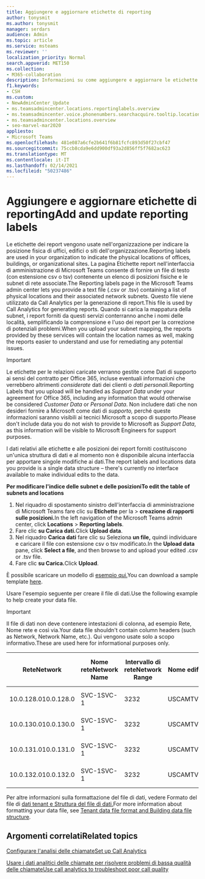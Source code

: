 ```yaml
---
title: Aggiungere e aggiornare etichette di reporting
author: tonysmit
ms.author: tonysmit
manager: serdars
audience: Admin
ms.topic: article
ms.service: msteams
ms.reviewer: ''
localization_priority: Normal
search.appverid: MET150
ms.collection:
- M365-collaboration
description: Informazioni su come aggiungere e aggiornare le etichette dei report caricando un file di testo contenente un elenco di posizioni fisiche e subnet associate.
f1.keywords:
- CSH
ms.custom:
- NewAdminCenter_Update
- ms.teamsadmincenter.locations.reportinglabels.overview
- ms.teamsadmincenter.voice.phonenumbers.searchacquire.tooltip.location
- ms.teamsadmincenter.locations.overview
- seo-marvel-mar2020
appliesto:
- Microsoft Teams
ms.openlocfilehash: 481e087a6cfe2b641f6b81fcfc893d50f27cbf47
ms.sourcegitcommit: 75ccb8cda9e6dd900df93a2d856ff5f7682ac623
ms.translationtype: MT
ms.contentlocale: it-IT
ms.lasthandoff: 02/14/2021
ms.locfileid: "50237486"
---
```

<a name="add-and-update-reporting-labels"></a><span data-ttu-id="f1ea6-103">Aggiungere e aggiornare etichette di reporting</span><span class="sxs-lookup"><span data-stu-id="f1ea6-103">Add and update reporting labels</span></span>
============================

<span data-ttu-id="f1ea6-104">Le etichette dei report vengono usate nell'organizzazione per indicare la posizione fisica di uffici, edifici o siti dell'organizzazione.</span><span class="sxs-lookup"><span data-stu-id="f1ea6-104">Reporting labels are used in your organization to indicate the physical locations of offices, buildings, or organizational sites.</span></span> <span data-ttu-id="f1ea6-105">La pagina Etichette report nell'interfaccia di amministrazione di Microsoft Teams consente di fornire un file di testo (con estensione csv o tsv) contenente un elenco di posizioni fisiche e le subnet di rete associate.</span><span class="sxs-lookup"><span data-stu-id="f1ea6-105">The Reporting labels page in the Microsoft Teams admin center lets you provide a text file (.csv or .tsv) containing a list of physical locations and their associated network subnets.</span></span> <span data-ttu-id="f1ea6-106">Questo file viene utilizzato da Call Analytics per la generazione di report.</span><span class="sxs-lookup"><span data-stu-id="f1ea6-106">This file is used by Call Analytics for generating reports.</span></span> <span data-ttu-id="f1ea6-107">Quando si carica la mappatura della subnet, i report forniti da questi servizi conterranno anche i nomi delle località, semplificando la comprensione e l'uso dei report per la correzione di potenziali problemi.</span><span class="sxs-lookup"><span data-stu-id="f1ea6-107">When you upload your subnet mapping, the reports provided by these services will contain the location names as well, making the reports easier to understand and use for remediating any potential issues.</span></span>

> [!IMPORTANT]
> <span data-ttu-id="f1ea6-108">Le etichette per le relazioni  caricate verranno gestite come Dati di supporto ai sensi del contratto per Office 365, incluse eventuali informazioni che verrebbero altrimenti *considerate* dati dei clienti o *dati personali.*</span><span class="sxs-lookup"><span data-stu-id="f1ea6-108">Reporting Labels that you upload will be handled as *Support Data* under your agreement for Office 365, including any information that would otherwise be considered *Customer Data* or *Personal Data*.</span></span> <span data-ttu-id="f1ea6-109">Non includere dati che non desideri fornire a Microsoft come dati di *supporto,* perché queste informazioni saranno visibili ai tecnici Microsoft a scopo di supporto.</span><span class="sxs-lookup"><span data-stu-id="f1ea6-109">Please don't include data you do not wish to provide to Microsoft as *Support Data*, as this information will be visible to Microsoft Engineers for support purposes.</span></span>

<span data-ttu-id="f1ea6-110">I dati relativi alle etichette e alle posizioni dei report forniti costituiscono un'unica struttura di dati e al momento non è disponibile alcuna interfaccia per apportare singole modifiche ai dati.</span><span class="sxs-lookup"><span data-stu-id="f1ea6-110">The report labels and locations data you provide is a single data structure – there's currently no interface available to make individual edits to the data.</span></span>

<span data-ttu-id="f1ea6-111">**Per modificare l'indice delle subnet e delle posizioni**</span><span class="sxs-lookup"><span data-stu-id="f1ea6-111">**To edit the table of subnets and locations**</span></span>

1. <span data-ttu-id="f1ea6-112">Nel riquadro di spostamento sinistro dell'interfaccia di amministrazione di Microsoft Teams fare clic su **Etichette** per la  >  **creazione di rapporti sulle posizioni.**</span><span class="sxs-lookup"><span data-stu-id="f1ea6-112">In the left navigation of the Microsoft Teams admin center, click **Locations** > **Reporting labels**.</span></span>
2. <span data-ttu-id="f1ea6-113">Fare clic **su Carica dati.**</span><span class="sxs-lookup"><span data-stu-id="f1ea6-113">Click **Upload data**.</span></span>
3. <span data-ttu-id="f1ea6-114">Nel riquadro **Carica dati** fare clic su Seleziona **un file,** quindi individuare e caricare il file con estensione csv o tsv modificato.</span><span class="sxs-lookup"><span data-stu-id="f1ea6-114">In the **Upload data** pane, click **Select a file**, and then browse to and upload your edited .csv or .tsv file.</span></span>
4. <span data-ttu-id="f1ea6-115">Fare clic **su Carica.**</span><span class="sxs-lookup"><span data-stu-id="f1ea6-115">Click **Upload**.</span></span>

<span data-ttu-id="f1ea6-116">È possibile scaricare un modello di [esempio qui.](https://github.com/MicrosoftDocs/OfficeDocs-SkypeForBusiness/blob/live/Teams/downloads/locations-template.zip?raw=true)</span><span class="sxs-lookup"><span data-stu-id="f1ea6-116">You can download a sample template [here](https://github.com/MicrosoftDocs/OfficeDocs-SkypeForBusiness/blob/live/Teams/downloads/locations-template.zip?raw=true).</span></span>

<span data-ttu-id="f1ea6-117">Usare l'esempio seguente per creare il file di dati.</span><span class="sxs-lookup"><span data-stu-id="f1ea6-117">Use the following example to help create your data file.</span></span>

> [!IMPORTANT]
> <span data-ttu-id="f1ea6-118">Il file di dati non deve contenere intestazioni di colonna, ad esempio Rete, Nome rete e così via.</span><span class="sxs-lookup"><span data-stu-id="f1ea6-118">Your data file shouldn't contain column headers (such as Network, Network Name, etc.).</span></span> <span data-ttu-id="f1ea6-119">Qui vengono usate solo a scopo informativo.</span><span class="sxs-lookup"><span data-stu-id="f1ea6-119">These are used here for informational purposes only.</span></span> <br>

|<span data-ttu-id="f1ea6-120">Rete</span><span class="sxs-lookup"><span data-stu-id="f1ea6-120">Network</span></span>|<span data-ttu-id="f1ea6-121">Nome rete</span><span class="sxs-lookup"><span data-stu-id="f1ea6-121">Network Name</span></span>|<span data-ttu-id="f1ea6-122">Intervallo di rete</span><span class="sxs-lookup"><span data-stu-id="f1ea6-122">Network Range</span></span>|<span data-ttu-id="f1ea6-123">Nome edificio</span><span class="sxs-lookup"><span data-stu-id="f1ea6-123">Building Name</span></span>|<span data-ttu-id="f1ea6-124">Tipo di proprietà</span><span class="sxs-lookup"><span data-stu-id="f1ea6-124">Ownership Type</span></span>|<span data-ttu-id="f1ea6-125">Tipo di edificio</span><span class="sxs-lookup"><span data-stu-id="f1ea6-125">Building Type</span></span>|<span data-ttu-id="f1ea6-126">Building Office Type</span><span class="sxs-lookup"><span data-stu-id="f1ea6-126">Building Office Type</span></span>|<span data-ttu-id="f1ea6-127">Città</span><span class="sxs-lookup"><span data-stu-id="f1ea6-127">City</span></span>|<span data-ttu-id="f1ea6-128">CAP</span><span class="sxs-lookup"><span data-stu-id="f1ea6-128">Zip Code</span></span>|<span data-ttu-id="f1ea6-129">Paese</span><span class="sxs-lookup"><span data-stu-id="f1ea6-129">Country</span></span>|<span data-ttu-id="f1ea6-130">Stato</span><span class="sxs-lookup"><span data-stu-id="f1ea6-130">State</span></span>|<span data-ttu-id="f1ea6-131">Area geografica</span><span class="sxs-lookup"><span data-stu-id="f1ea6-131">Region</span></span>|<span data-ttu-id="f1ea6-132">Inside Corp</span><span class="sxs-lookup"><span data-stu-id="f1ea6-132">Inside Corp</span></span>|<span data-ttu-id="f1ea6-133">Express Route</span><span class="sxs-lookup"><span data-stu-id="f1ea6-133">Express Route</span></span>|
|-|-|-|-|-|-|-|-|-|-|-|-|-|-|
|<span data-ttu-id="f1ea6-134">10.0.128.0</span><span class="sxs-lookup"><span data-stu-id="f1ea6-134">10.0.128.0</span></span>    |<span data-ttu-id="f1ea6-135">SVC-1</span><span class="sxs-lookup"><span data-stu-id="f1ea6-135">SVC-1</span></span>|<span data-ttu-id="f1ea6-136">32</span><span class="sxs-lookup"><span data-stu-id="f1ea6-136">32</span></span>|<span data-ttu-id="f1ea6-137">USCAMTV001</span><span class="sxs-lookup"><span data-stu-id="f1ea6-137">USCAMTV001</span></span>|<span data-ttu-id="f1ea6-138">Contoso Leased RE&F</span><span class="sxs-lookup"><span data-stu-id="f1ea6-138">Contoso Leased RE&F</span></span>|<span data-ttu-id="f1ea6-139">Office</span><span class="sxs-lookup"><span data-stu-id="f1ea6-139">Office</span></span>|<span data-ttu-id="f1ea6-140">RE&F</span><span class="sxs-lookup"><span data-stu-id="f1ea6-140">RE&F</span></span>|<span data-ttu-id="f1ea6-141">Vista delle montagne</span><span class="sxs-lookup"><span data-stu-id="f1ea6-141">Mountain View</span></span>|<span data-ttu-id="f1ea6-142">94043</span><span class="sxs-lookup"><span data-stu-id="f1ea6-142">94043</span></span>|<span data-ttu-id="f1ea6-143">Stati Uniti</span><span class="sxs-lookup"><span data-stu-id="f1ea6-143">US</span></span>|<span data-ttu-id="f1ea6-144">CA</span><span class="sxs-lookup"><span data-stu-id="f1ea6-144">CA</span></span>|<span data-ttu-id="f1ea6-145">Stati Uniti</span><span class="sxs-lookup"><span data-stu-id="f1ea6-145">US</span></span>|<span data-ttu-id="f1ea6-146">1</span><span class="sxs-lookup"><span data-stu-id="f1ea6-146">1</span></span>|<span data-ttu-id="f1ea6-147">1</span><span class="sxs-lookup"><span data-stu-id="f1ea6-147">1</span></span>|
|<span data-ttu-id="f1ea6-148">10.0.130.0</span><span class="sxs-lookup"><span data-stu-id="f1ea6-148">10.0.130.0</span></span>    |<span data-ttu-id="f1ea6-149">SVC-1</span><span class="sxs-lookup"><span data-stu-id="f1ea6-149">SVC-1</span></span>|<span data-ttu-id="f1ea6-150">32</span><span class="sxs-lookup"><span data-stu-id="f1ea6-150">32</span></span>|<span data-ttu-id="f1ea6-151">USCAMTV001</span><span class="sxs-lookup"><span data-stu-id="f1ea6-151">USCAMTV001</span></span>|<span data-ttu-id="f1ea6-152">Contoso Leased RE&F</span><span class="sxs-lookup"><span data-stu-id="f1ea6-152">Contoso Leased RE&F</span></span>|<span data-ttu-id="f1ea6-153">Office</span><span class="sxs-lookup"><span data-stu-id="f1ea6-153">Office</span></span>|<span data-ttu-id="f1ea6-154">RE&F</span><span class="sxs-lookup"><span data-stu-id="f1ea6-154">RE&F</span></span>|<span data-ttu-id="f1ea6-155">Vista delle montagne</span><span class="sxs-lookup"><span data-stu-id="f1ea6-155">Mountain View</span></span>|<span data-ttu-id="f1ea6-156">94043</span><span class="sxs-lookup"><span data-stu-id="f1ea6-156">94043</span></span>|<span data-ttu-id="f1ea6-157">Stati Uniti</span><span class="sxs-lookup"><span data-stu-id="f1ea6-157">US</span></span>|<span data-ttu-id="f1ea6-158">CA</span><span class="sxs-lookup"><span data-stu-id="f1ea6-158">CA</span></span>|<span data-ttu-id="f1ea6-159">Stati Uniti</span><span class="sxs-lookup"><span data-stu-id="f1ea6-159">US</span></span>|<span data-ttu-id="f1ea6-160">1</span><span class="sxs-lookup"><span data-stu-id="f1ea6-160">1</span></span>|<span data-ttu-id="f1ea6-161">1</span><span class="sxs-lookup"><span data-stu-id="f1ea6-161">1</span></span>|
|<span data-ttu-id="f1ea6-162">10.0.131.0</span><span class="sxs-lookup"><span data-stu-id="f1ea6-162">10.0.131.0</span></span>    |<span data-ttu-id="f1ea6-163">SVC-1</span><span class="sxs-lookup"><span data-stu-id="f1ea6-163">SVC-1</span></span>|<span data-ttu-id="f1ea6-164">32</span><span class="sxs-lookup"><span data-stu-id="f1ea6-164">32</span></span>|<span data-ttu-id="f1ea6-165">USCAMTV001</span><span class="sxs-lookup"><span data-stu-id="f1ea6-165">USCAMTV001</span></span>|<span data-ttu-id="f1ea6-166">Contoso Leased RE&F</span><span class="sxs-lookup"><span data-stu-id="f1ea6-166">Contoso Leased RE&F</span></span>|<span data-ttu-id="f1ea6-167">Office</span><span class="sxs-lookup"><span data-stu-id="f1ea6-167">Office</span></span>|<span data-ttu-id="f1ea6-168">RE&F</span><span class="sxs-lookup"><span data-stu-id="f1ea6-168">RE&F</span></span>|<span data-ttu-id="f1ea6-169">Vista delle montagne</span><span class="sxs-lookup"><span data-stu-id="f1ea6-169">Mountain View</span></span>|<span data-ttu-id="f1ea6-170">94043</span><span class="sxs-lookup"><span data-stu-id="f1ea6-170">94043</span></span>|<span data-ttu-id="f1ea6-171">Stati Uniti</span><span class="sxs-lookup"><span data-stu-id="f1ea6-171">US</span></span>|<span data-ttu-id="f1ea6-172">CA</span><span class="sxs-lookup"><span data-stu-id="f1ea6-172">CA</span></span>|<span data-ttu-id="f1ea6-173">Stati Uniti</span><span class="sxs-lookup"><span data-stu-id="f1ea6-173">US</span></span>|<span data-ttu-id="f1ea6-174">1</span><span class="sxs-lookup"><span data-stu-id="f1ea6-174">1</span></span>|<span data-ttu-id="f1ea6-175">1</span><span class="sxs-lookup"><span data-stu-id="f1ea6-175">1</span></span>|
|<span data-ttu-id="f1ea6-176">10.0.132.0</span><span class="sxs-lookup"><span data-stu-id="f1ea6-176">10.0.132.0</span></span>    |<span data-ttu-id="f1ea6-177">SVC-1</span><span class="sxs-lookup"><span data-stu-id="f1ea6-177">SVC-1</span></span>|<span data-ttu-id="f1ea6-178">32</span><span class="sxs-lookup"><span data-stu-id="f1ea6-178">32</span></span>|<span data-ttu-id="f1ea6-179">USCAMTV001</span><span class="sxs-lookup"><span data-stu-id="f1ea6-179">USCAMTV001</span></span>|<span data-ttu-id="f1ea6-180">Contoso Leased RE&F</span><span class="sxs-lookup"><span data-stu-id="f1ea6-180">Contoso Leased RE&F</span></span>|<span data-ttu-id="f1ea6-181">Office</span><span class="sxs-lookup"><span data-stu-id="f1ea6-181">Office</span></span>|<span data-ttu-id="f1ea6-182">RE&F</span><span class="sxs-lookup"><span data-stu-id="f1ea6-182">RE&F</span></span>|<span data-ttu-id="f1ea6-183">Vista delle montagne</span><span class="sxs-lookup"><span data-stu-id="f1ea6-183">Mountain View</span></span>|<span data-ttu-id="f1ea6-184">94043</span><span class="sxs-lookup"><span data-stu-id="f1ea6-184">94043</span></span>|<span data-ttu-id="f1ea6-185">Stati Uniti</span><span class="sxs-lookup"><span data-stu-id="f1ea6-185">US</span></span>|<span data-ttu-id="f1ea6-186">CA</span><span class="sxs-lookup"><span data-stu-id="f1ea6-186">CA</span></span>|<span data-ttu-id="f1ea6-187">Stati Uniti</span><span class="sxs-lookup"><span data-stu-id="f1ea6-187">US</span></span>|<span data-ttu-id="f1ea6-188">1</span><span class="sxs-lookup"><span data-stu-id="f1ea6-188">1</span></span>|<span data-ttu-id="f1ea6-189">1</span><span class="sxs-lookup"><span data-stu-id="f1ea6-189">1</span></span>|

<span data-ttu-id="f1ea6-190">Per altre informazioni sulla formattazione del file di dati, vedere Formato del file di [dati tenant e Struttura del file di dati.](CQD-upload-tenant-building-data.md#upload-building-data-file)</span><span class="sxs-lookup"><span data-stu-id="f1ea6-190">For more information about formatting your data file, see [Tenant data file format and Building data file structure](CQD-upload-tenant-building-data.md#upload-building-data-file).</span></span>

## <a name="related-topics"></a><span data-ttu-id="f1ea6-191">Argomenti correlati</span><span class="sxs-lookup"><span data-stu-id="f1ea6-191">Related topics</span></span>

[<span data-ttu-id="f1ea6-192">Configurare l'analisi delle chiamate</span><span class="sxs-lookup"><span data-stu-id="f1ea6-192">Set up Call Analytics</span></span>](set-up-call-analytics.md)

[<span data-ttu-id="f1ea6-193">Usare i dati analitici delle chiamate per risolvere problemi di bassa qualità delle chiamate</span><span class="sxs-lookup"><span data-stu-id="f1ea6-193">Use call analytics to troubleshoot poor call quality</span></span>](use-call-analytics-to-troubleshoot-poor-call-quality.md)
